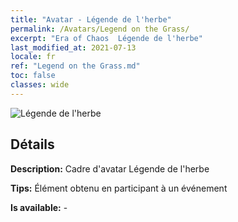 ```yaml
---
title: "Avatar - Légende de l'herbe"
permalink: /Avatars/Legend on the Grass/
excerpt: "Era of Chaos  Légende de l'herbe"
last_modified_at: 2021-07-13
locale: fr
ref: "Legend on the Grass.md"
toc: false
classes: wide
---
```

 ![Légende de l'herbe](/images/a/avatarFrame_64.png)

## Détails

 **Description:**  Cadre d'avatar Légende de l'herbe 

 **Tips:** Élément obtenu en participant à un événement 

 **Is available:**  - 

